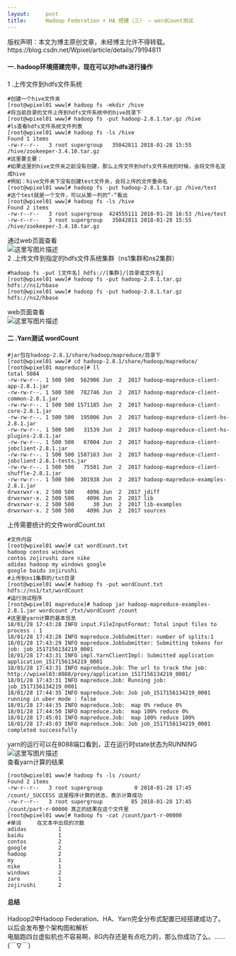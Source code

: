 ```yaml
---
layout:     post
title:      Hadoop Federation + HA 搭建（三） – wordCount测试
---
```

<div id="article_content" class="article_content clearfix csdn-tracking-statistics" data-pid="blog" data-mod="popu_307" data-dsm="post">
								<div class="article-copyright">
					版权声明：本文为博主原创文章，未经博主允许不得转载。					https://blog.csdn.net/Wpixel/article/details/79194811				</div>
								            <div id="content_views" class="markdown_views prism-atom-one-dark">
							<!-- flowchart 箭头图标 勿删 -->
							<svg xmlns="http://www.w3.org/2000/svg" style="display: none;"><path stroke-linecap="round" d="M5,0 0,2.5 5,5z" id="raphael-marker-block" style="-webkit-tap-highlight-color: rgba(0, 0, 0, 0);"></path></svg>
							<h4 id="一-hadoop环境搭建完毕现在可以对hdfs进行操作">一. hadoop环境搭建完毕，现在可以对hdfs进行操作</h4>

<p>1 .上传文件到hdfs文件系统</p>

<pre class="prettyprint"><code class=" hljs ruby"><span class="hljs-comment">#创建一个hive文件夹</span>
[root<span class="hljs-variable">@wpixel01</span> www]<span class="hljs-comment"># hadoop fs -mkdir /hive</span>
<span class="hljs-comment">#将当前目录的文件上传到hdfs文件系统中的hive目录下</span>
[root<span class="hljs-variable">@wpixel01</span> www]<span class="hljs-comment"># hadoop fs -put hadoop-2.8.1.tar.gz /hive</span>
<span class="hljs-comment">#ls查看hdfs文件系统文件列表</span>
[root<span class="hljs-variable">@wpixel01</span> www]<span class="hljs-comment"># hadoop fs -ls /hive                     </span>
<span class="hljs-constant">Found</span> <span class="hljs-number">1</span> items
-rw-r--r--   <span class="hljs-number">3</span> root supergroup   <span class="hljs-number">35042811</span> <span class="hljs-number">2018</span>-<span class="hljs-number">01</span>-<span class="hljs-number">28</span> <span class="hljs-number">15</span><span class="hljs-symbol">:</span><span class="hljs-number">55</span> /hive/zookeeper-<span class="hljs-number">3.4</span>.<span class="hljs-number">10</span>.tar.gz
<span class="hljs-comment">#这里要主要：</span>
<span class="hljs-comment">#如果这里的hive文件夹之前没有创建，那么上传文件到hdfs文件系统的时候，会将文件名变成hive</span>
<span class="hljs-comment">#例如：hive文件夹下没有创建test文件夹，会将上传的文件重命名</span>
[root<span class="hljs-variable">@wpixel01</span> www]<span class="hljs-comment"># hadoop fs -put hadoop-2.8.1.tar.gz /hive/test</span>
<span class="hljs-comment">#这个test就是一个文件，可以从第一列的“-“看出</span>
[root<span class="hljs-variable">@wpixel01</span> www]<span class="hljs-comment"># hadoop fs -ls /hive</span>
<span class="hljs-constant">Found</span> <span class="hljs-number">2</span> items
-rw-r--r--   <span class="hljs-number">3</span> root supergroup  <span class="hljs-number">424555111</span> <span class="hljs-number">2018</span>-<span class="hljs-number">01</span>-<span class="hljs-number">28</span> <span class="hljs-number">16</span><span class="hljs-symbol">:</span><span class="hljs-number">53</span> /hive/test
-rw-r--r--   <span class="hljs-number">3</span> root supergroup   <span class="hljs-number">35042811</span> <span class="hljs-number">2018</span>-<span class="hljs-number">01</span>-<span class="hljs-number">28</span> <span class="hljs-number">15</span><span class="hljs-symbol">:</span><span class="hljs-number">55</span> /hive/zookeeper-<span class="hljs-number">3.4</span>.<span class="hljs-number">10</span>.tar.gz</code></pre>

<p>通过web页面查看 <br>
<img src="https://img-blog.csdn.net/20180129135934648?watermark/2/text/aHR0cDovL2Jsb2cuY3Nkbi5uZXQvV3BpeGVs/font/5a6L5L2T/fontsize/400/fill/I0JBQkFCMA==/dissolve/70/gravity/SouthEast" alt="这里写图片描述" title=""> <br>
2 .上传文件到指定的hdfs文件系统集群（ns1集群和ns2集群）</p>

<pre class="prettyprint"><code class=" hljs ruleslanguage"><span class="hljs-array">#hadoop fs </span>-put [文件名] hdfs:<span class="hljs-comment">//[集群]/[目录或文件名]</span>
[root@wpixel01 www]<span class="hljs-array"># hadoop fs </span>-put hadoop-<span class="hljs-number">2.8</span><span class="hljs-number">.1</span>.tar.gz hdfs:<span class="hljs-comment">//ns1/hbase</span>
[root@wpixel01 www]<span class="hljs-array"># hadoop fs </span>-put hadoop-<span class="hljs-number">2.8</span><span class="hljs-number">.1</span>.tar.gz hdfs:<span class="hljs-comment">//ns2/hbase</span></code></pre>

<p>web页面查看 <br>
<img src="https://img-blog.csdn.net/20180129140629922?watermark/2/text/aHR0cDovL2Jsb2cuY3Nkbi5uZXQvV3BpeGVs/font/5a6L5L2T/fontsize/400/fill/I0JBQkFCMA==/dissolve/70/gravity/SouthEast" alt="这里写图片描述" title=""></p>

<h4 id="二-yarn测试-wordcount">二 .Yarn测试 wordCount</h4>



<pre class="prettyprint"><code class=" hljs haml">#jar包在hadoop-2.8.1/share/hadoop/mapreduce/目录下
[root@wpixel01 www]# cd hadoop-2.8.1/share/hadoop/mapreduce/
[root@wpixel01 mapreduce]# ll
total 5084
-<span class="ruby">rw-rw-r--. <span class="hljs-number">1</span> <span class="hljs-number">500</span> <span class="hljs-number">500</span>  <span class="hljs-number">562906</span> <span class="hljs-constant">Jun</span>  <span class="hljs-number">2</span>  <span class="hljs-number">2017</span> hadoop-mapreduce-client-app-<span class="hljs-number">2.8</span>.<span class="hljs-number">1</span>.jar
</span>-<span class="ruby">rw-rw-r--. <span class="hljs-number">1</span> <span class="hljs-number">500</span> <span class="hljs-number">500</span>  <span class="hljs-number">782746</span> <span class="hljs-constant">Jun</span>  <span class="hljs-number">2</span>  <span class="hljs-number">2017</span> hadoop-mapreduce-client-common-<span class="hljs-number">2.8</span>.<span class="hljs-number">1</span>.jar
</span>-<span class="ruby">rw-rw-r--. <span class="hljs-number">1</span> <span class="hljs-number">500</span> <span class="hljs-number">500</span> <span class="hljs-number">1571185</span> <span class="hljs-constant">Jun</span>  <span class="hljs-number">2</span>  <span class="hljs-number">2017</span> hadoop-mapreduce-client-core-<span class="hljs-number">2.8</span>.<span class="hljs-number">1</span>.jar
</span>-<span class="ruby">rw-rw-r--. <span class="hljs-number">1</span> <span class="hljs-number">500</span> <span class="hljs-number">500</span>  <span class="hljs-number">195006</span> <span class="hljs-constant">Jun</span>  <span class="hljs-number">2</span>  <span class="hljs-number">2017</span> hadoop-mapreduce-client-hs-<span class="hljs-number">2.8</span>.<span class="hljs-number">1</span>.jar
</span>-<span class="ruby">rw-rw-r--. <span class="hljs-number">1</span> <span class="hljs-number">500</span> <span class="hljs-number">500</span>   <span class="hljs-number">31539</span> <span class="hljs-constant">Jun</span>  <span class="hljs-number">2</span>  <span class="hljs-number">2017</span> hadoop-mapreduce-client-hs-plugins-<span class="hljs-number">2.8</span>.<span class="hljs-number">1</span>.jar
</span>-<span class="ruby">rw-rw-r--. <span class="hljs-number">1</span> <span class="hljs-number">500</span> <span class="hljs-number">500</span>   <span class="hljs-number">67004</span> <span class="hljs-constant">Jun</span>  <span class="hljs-number">2</span>  <span class="hljs-number">2017</span> hadoop-mapreduce-client-jobclient-<span class="hljs-number">2.8</span>.<span class="hljs-number">1</span>.jar
</span>-<span class="ruby">rw-rw-r--. <span class="hljs-number">1</span> <span class="hljs-number">500</span> <span class="hljs-number">500</span> <span class="hljs-number">1587163</span> <span class="hljs-constant">Jun</span>  <span class="hljs-number">2</span>  <span class="hljs-number">2017</span> hadoop-mapreduce-client-jobclient-<span class="hljs-number">2.8</span>.<span class="hljs-number">1</span>-tests.jar
</span>-<span class="ruby">rw-rw-r--. <span class="hljs-number">1</span> <span class="hljs-number">500</span> <span class="hljs-number">500</span>   <span class="hljs-number">75501</span> <span class="hljs-constant">Jun</span>  <span class="hljs-number">2</span>  <span class="hljs-number">2017</span> hadoop-mapreduce-client-shuffle-<span class="hljs-number">2.8</span>.<span class="hljs-number">1</span>.jar
</span>-<span class="ruby">rw-rw-r--. <span class="hljs-number">1</span> <span class="hljs-number">500</span> <span class="hljs-number">500</span>  <span class="hljs-number">301938</span> <span class="hljs-constant">Jun</span>  <span class="hljs-number">2</span>  <span class="hljs-number">2017</span> hadoop-mapreduce-examples-<span class="hljs-number">2.8</span>.<span class="hljs-number">1</span>.jar
</span>drwxrwxr-x. 2 500 500    4096 Jun  2  2017 jdiff
drwxrwxr-x. 2 500 500    4096 Jun  2  2017 lib
drwxrwxr-x. 2 500 500      30 Jun  2  2017 lib-examples
drwxrwxr-x. 2 500 500    4096 Jun  2  2017 sources</code></pre>

<p>上传需要统计的文件wordCount.txt</p>



<pre class="prettyprint"><code class=" hljs avrasm"><span class="hljs-preprocessor">#文件内容</span>
[root@wpixel01 www]<span class="hljs-preprocessor"># cat wordCount.txt </span>
hadoop contos windows
contos zojirushi zare nike
adidas hadoop my windows google
google baidu zojirushi
<span class="hljs-preprocessor">#上传到ns1集群的/txt目录</span>
[root@wpixel01 www]<span class="hljs-preprocessor"># hadoop fs -put wordCount.txt hdfs://ns1/txt/wordCount</span>
<span class="hljs-preprocessor">#运行测试程序</span>
[root@wpixel01 mapreduce]<span class="hljs-preprocessor"># hadoop jar hadoop-mapreduce-examples-2.8.1.jar wordcount /txt/wordCount /count</span>
<span class="hljs-preprocessor">#这里是yarn计算的基本信息</span>
<span class="hljs-number">18</span>/<span class="hljs-number">01</span>/<span class="hljs-number">28</span> <span class="hljs-number">17</span>:<span class="hljs-number">43</span>:<span class="hljs-number">28</span> INFO input<span class="hljs-preprocessor">.FileInputFormat</span>: Total input files to process : <span class="hljs-number">1</span>
<span class="hljs-number">18</span>/<span class="hljs-number">01</span>/<span class="hljs-number">28</span> <span class="hljs-number">17</span>:<span class="hljs-number">43</span>:<span class="hljs-number">28</span> INFO mapreduce<span class="hljs-preprocessor">.JobSubmitter</span>: number of splits:<span class="hljs-number">1</span>
<span class="hljs-number">18</span>/<span class="hljs-number">01</span>/<span class="hljs-number">28</span> <span class="hljs-number">17</span>:<span class="hljs-number">43</span>:<span class="hljs-number">29</span> INFO mapreduce<span class="hljs-preprocessor">.JobSubmitter</span>: Submitting tokens for job: job_1517156134219_0001
<span class="hljs-number">18</span>/<span class="hljs-number">01</span>/<span class="hljs-number">28</span> <span class="hljs-number">17</span>:<span class="hljs-number">43</span>:<span class="hljs-number">31</span> INFO impl<span class="hljs-preprocessor">.YarnClientImpl</span>: Submitted application application_1517156134219_0001
<span class="hljs-number">18</span>/<span class="hljs-number">01</span>/<span class="hljs-number">28</span> <span class="hljs-number">17</span>:<span class="hljs-number">43</span>:<span class="hljs-number">31</span> INFO mapreduce<span class="hljs-preprocessor">.Job</span>: The url to track the job: http://wpixel03:<span class="hljs-number">8088</span>/proxy/application_1517156134219_0001/
<span class="hljs-number">18</span>/<span class="hljs-number">01</span>/<span class="hljs-number">28</span> <span class="hljs-number">17</span>:<span class="hljs-number">43</span>:<span class="hljs-number">31</span> INFO mapreduce<span class="hljs-preprocessor">.Job</span>: Running job: job_1517156134219_0001
<span class="hljs-number">18</span>/<span class="hljs-number">01</span>/<span class="hljs-number">28</span> <span class="hljs-number">17</span>:<span class="hljs-number">44</span>:<span class="hljs-number">35</span> INFO mapreduce<span class="hljs-preprocessor">.Job</span>: Job job_1517156134219_0001 running <span class="hljs-keyword">in</span> uber mode : false
<span class="hljs-number">18</span>/<span class="hljs-number">01</span>/<span class="hljs-number">28</span> <span class="hljs-number">17</span>:<span class="hljs-number">44</span>:<span class="hljs-number">35</span> INFO mapreduce<span class="hljs-preprocessor">.Job</span>:  map <span class="hljs-number">0</span>% reduce <span class="hljs-number">0</span>%
<span class="hljs-number">18</span>/<span class="hljs-number">01</span>/<span class="hljs-number">28</span> <span class="hljs-number">17</span>:<span class="hljs-number">44</span>:<span class="hljs-number">50</span> INFO mapreduce<span class="hljs-preprocessor">.Job</span>:  map <span class="hljs-number">100</span>% reduce <span class="hljs-number">0</span>%
<span class="hljs-number">18</span>/<span class="hljs-number">01</span>/<span class="hljs-number">28</span> <span class="hljs-number">17</span>:<span class="hljs-number">45</span>:<span class="hljs-number">01</span> INFO mapreduce<span class="hljs-preprocessor">.Job</span>:  map <span class="hljs-number">100</span>% reduce <span class="hljs-number">100</span>%
<span class="hljs-number">18</span>/<span class="hljs-number">01</span>/<span class="hljs-number">28</span> <span class="hljs-number">17</span>:<span class="hljs-number">45</span>:<span class="hljs-number">03</span> INFO mapreduce<span class="hljs-preprocessor">.Job</span>: Job job_1517156134219_0001 completed successfully</code></pre>

<p>yarn的运行可以在8088端口看到，正在运行时state状态为RUNNING <br>
<img src="https://img-blog.csdn.net/20180129144641295?watermark/2/text/aHR0cDovL2Jsb2cuY3Nkbi5uZXQvV3BpeGVs/font/5a6L5L2T/fontsize/400/fill/I0JBQkFCMA==/dissolve/70/gravity/SouthEast" alt="这里写图片描述" title=""> <br>
查看yarn计算的结果</p>



<pre class="prettyprint"><code class=" hljs perl">[root<span class="hljs-variable">@wpixel01</span> www]<span class="hljs-comment"># hadoop fs -ls /count/ </span>
Found <span class="hljs-number">2</span> items
-rw-r--r--   <span class="hljs-number">3</span> root supergroup          <span class="hljs-number">0</span> <span class="hljs-number">2018</span>-<span class="hljs-number">01</span>-<span class="hljs-number">28</span> <span class="hljs-number">17</span>:<span class="hljs-number">45</span> /count/_SUCCESS 这是程序计算的状态，表示计算成功
-rw-r--r--   <span class="hljs-number">3</span> root supergroup         <span class="hljs-number">85</span> <span class="hljs-number">2018</span>-<span class="hljs-number">01</span>-<span class="hljs-number">28</span> <span class="hljs-number">17</span>:<span class="hljs-number">45</span> /count/part-r-<span class="hljs-number">00000</span> 真正的结果在这个文件里
[root<span class="hljs-variable">@wpixel01</span> www]<span class="hljs-comment"># hadoop fs -cat /count/part-r-00000 </span>
<span class="hljs-comment">#单词     在文本中出现的次数</span>
adidas          <span class="hljs-number">1</span>
baidu           <span class="hljs-number">1</span>
contos          <span class="hljs-number">2</span>
google          <span class="hljs-number">2</span>
hadoop          <span class="hljs-number">2</span>
<span class="hljs-keyword">my</span>              <span class="hljs-number">1</span>
nike            <span class="hljs-number">1</span>
windows         <span class="hljs-number">2</span>
zare            <span class="hljs-number">1</span>
zojirushi       <span class="hljs-number">2</span></code></pre>



<h4 id="总结">总结</h4>

<p>Hadoop2中Hadoop Federation、HA、Yarn完全分布式配置已经搭建成功了。 <br>
以后会发布整个架构图和解析 <br>
电脑跑四台虚拟机也不容易啊，8G内存还是有点吃力的，那么你成功了么。……(￣∇￣)</p>            </div>
						<link href="https://csdnimg.cn/release/phoenix/mdeditor/markdown_views-9e5741c4b9.css" rel="stylesheet">
                </div>